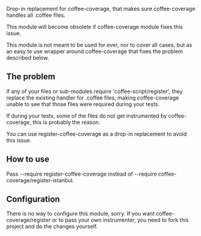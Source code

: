 Drop-in replacement for coffee-coverage, that makes sure coffee-coverage handles all .coffee files.

This module will become obsolete if coffee-coverage module fixes this issue.

This module is not meant to be used for ever, nor to cover all cases, but as an easy to use wrapper around coffee-coverage that fixes the problem described below.

The problem
-----------

If any of your files or sub-modules require 'coffee-script/register', they replace the existing handler for .coffee files, making coffee-coverage unable to see that those files were required during your tests.

If during your tests, some of the files do not get instrumented by coffee-coverage, this is probably the reason.

You can use register-coffee-coverage as a drop-in replacement to avoid this issue.

How to use
----------

Pass --require register-coffee-coverage instead of --require coffee-coverage/register-istanbul.

Configuration
-------------

There is no way to configure this module, sorry. If you want coffee-coverage/register or to pass your own instrumenter, you need to fork this project and do the changes yourself.
